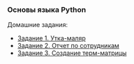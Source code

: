 ### Основы языка Python

Домашние задания:
- [Задание 1. Утка-маляр](types/omd.py)
- [Задание 2. Отчет по сотрудникам](functions/functions.py)
- [Задание 3. Создание терм-матрицы](classes/hw_classes.py)